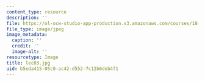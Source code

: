 ```yaml
---
content_type: resource
description: ''
file: https://ol-ocw-studio-app-production.s3.amazonaws.com/courses/18-01sc-single-variable-calculus-fall-2010/b5eda41505c0ac42d5527c12b6deb4f1_lec03.jpg
file_type: image/jpeg
image_metadata:
  caption: ''
  credit: ''
  image-alt: ''
resourcetype: Image
title: lec03.jpg
uid: b5eda415-05c0-ac42-d552-7c12b6deb4f1
---
```

